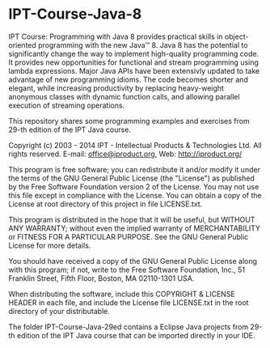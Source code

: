 IPT-Course-Java-8
=================

IPT Course: Programming with Java 8 provides practical skills in object-oriented programming with the new Java™ 8. Java 8 has the potential to significantly change the way to implement high-quality programming code. It provides new opportunities for functional and stream programming using lambda expressions. Major Java APIs have been extensivly updated to take advantage of new programming idioms. The code becomes shorter and elegant, while increasing productivity by replacing heavy-weight anonymous classes with dynamic function calls, and allowing parallel execution of streaming operations.

This repository shares some programming examples and exercises from 29-th edition of the IPT Java course.

Copyright (c) 2003 - 2014 IPT - Intellectual Products & Technologies Ltd. All rights reserved. E-mail: office@iproduct.org, Web: http://iproduct.org/

This program is free software; you can redistribute it and/or modify it under the terms of the GNU General Public License (the "License") as published by the Free Software Foundation version 2 of the License. You may not use this file except in compliance with the License. You can obtain a copy of the License at root directory of this project in file LICENSE.txt.

This program is distributed in the hope that it will be useful, but WITHOUT ANY WARRANTY; without even the implied warranty of MERCHANTABILITY or FITNESS FOR A PARTICULAR PURPOSE. See the GNU General Public License for more details.

You should have received a copy of the GNU General Public License along with this program; if not, write to the Free Software Foundation, Inc., 51 Franklin Street, Fifth Floor, Boston, MA 02110-1301 USA.

When distributing the software, include this COPYRIGHT & LICENSE HEADER in each file, and include the License file LICENSE.txt in the root directory of your distributable.

The folder IPT-Course-Java-29ed contains a Eclipse Java projects from 29-th edition of the IPT Java course that can be imported directly in your IDE.
